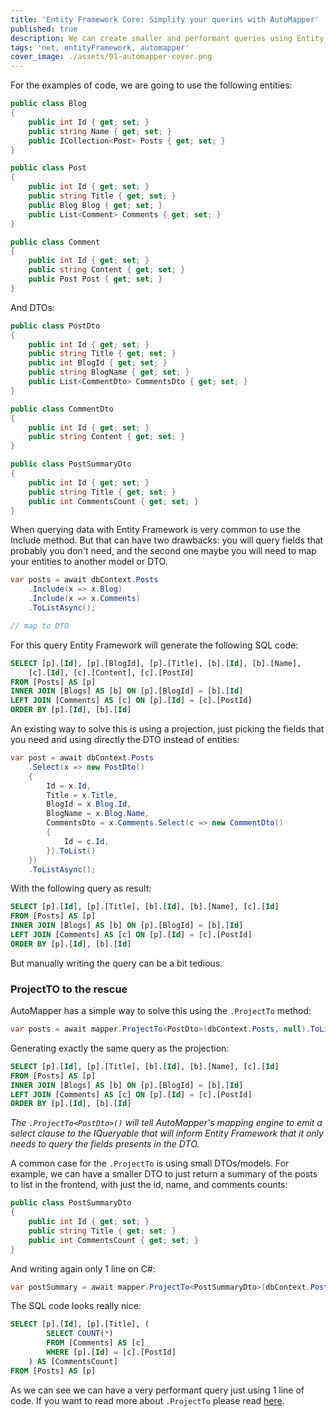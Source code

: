```yaml
---
title: 'Entity Framework Core: Simplify your queries with AutoMapper'
published: true
description: We can create smaller and performant queries using Entity Framework Core and AutoMapper.
tags: 'net, entityFramework, automapper'
cover_image: ./assets/01-automapper-cover.png
---
```


For the examples of code, we are going to use the following entities:

```c#
public class Blog
{
    public int Id { get; set; }
    public string Name { get; set; }
    public ICollection<Post> Posts { get; set; }
}

public class Post
{
    public int Id { get; set; }
    public string Title { get; set; }
    public Blog Blog { get; set; }
    public List<Comment> Comments { get; set; }
}

public class Comment
{
    public int Id { get; set; }
    public string Content { get; set; }
    public Post Post { get; set; }
}
```

And DTOs:

```c#
public class PostDto
{
    public int Id { get; set; }
    public string Title { get; set; }
    public int BlogId { get; set; }
    public string BlogName { get; set; }
    public List<CommentDto> CommentsDto { get; set; }
}

public class CommentDto
{
    public int Id { get; set; }
    public string Content { get; set; }
}

public class PostSummaryDto
{
    public int Id { get; set; }
    public string Title { get; set; }
    public int CommentsCount { get; set; }
}
```

When querying data with Entity Framework is very common to use the Include method. But that can have two drawbacks: you will query fields that probably you don't need, and the second one maybe you will need to map your entities to another model or DTO.

```c#
var posts = await dbContext.Posts
    .Include(x => x.Blog)
    .Include(x => x.Comments)
    .ToListAsync();

// map to DTO     
```

For this query Entity Framework will generate the following SQL code:

```SQL
SELECT [p].[Id], [p].[BlogId], [p].[Title], [b].[Id], [b].[Name], 
    [c].[Id], [c].[Content], [c].[PostId]
FROM [Posts] AS [p]
INNER JOIN [Blogs] AS [b] ON [p].[BlogId] = [b].[Id]
LEFT JOIN [Comments] AS [c] ON [p].[Id] = [c].[PostId]
ORDER BY [p].[Id], [b].[Id]
```

An existing way to solve this is using a projection, just picking the fields that you need and using directly the DTO instead of entities:

```c#
var post = await dbContext.Posts
    .Select(x => new PostDto()
    {
        Id = x.Id,
        Title = x.Title,
        BlogId = x.Blog.Id,
        BlogName = x.Blog.Name,
        CommentsDto = x.Comments.Select(c => new CommentDto()
        {
            Id = c.Id,
        }).ToList()
    })
    .ToListAsync();
```

With the following query as result:

```SQL
SELECT [p].[Id], [p].[Title], [b].[Id], [b].[Name], [c].[Id]
FROM [Posts] AS [p]
INNER JOIN [Blogs] AS [b] ON [p].[BlogId] = [b].[Id]
LEFT JOIN [Comments] AS [c] ON [p].[Id] = [c].[PostId]
ORDER BY [p].[Id], [b].[Id]
```

But manually writing the query can be a bit tedious.

### ProjectTO to the rescue

AutoMapper has a simple way to solve this using the `.ProjectTo` method:

```c#
var posts = await mapper.ProjectTo<PostDto>(dbContext.Posts, null).ToListAsync();
```

Generating exactly the same query as the projection:

```SQL
SELECT [p].[Id], [p].[Title], [b].[Id], [b].[Name], [c].[Id]
FROM [Posts] AS [p]
INNER JOIN [Blogs] AS [b] ON [p].[BlogId] = [b].[Id]
LEFT JOIN [Comments] AS [c] ON [p].[Id] = [c].[PostId]
ORDER BY [p].[Id], [b].[Id]
```

_The `.ProjectTo<PostDto>()` will tell AutoMapper's mapping engine to emit a select clause to the IQueryable that will inform Entity Framework that it only needs to query the fields presents in the DTO._

A common case for the `.ProjectTo` is using small DTOs/models. For example, we can have a smaller DTO to just return a summary of the posts to list in the frontend, with just the id, name, and comments counts:

```c#
public class PostSummaryDto
{
    public int Id { get; set; }
    public string Title { get; set; }
    public int CommentsCount { get; set; }
}
```

And writing again only 1 line on C#:

```c#
var postSummary = await mapper.ProjectTo<PostSummaryDto>(dbContext.Posts, null).ToListAsync();
```

The SQL code looks really nice:

```SQL
SELECT [p].[Id], [p].[Title], (
        SELECT COUNT(*)
        FROM [Comments] AS [c]
        WHERE [p].[Id] = [c].[PostId]
    ) AS [CommentsCount]
FROM [Posts] AS [p]
```

As we can see we can have a very performant query just using 1 line of code. If you want to read more about `.ProjectTo` please read [here](https://docs.automapper.org/en/stable/Queryable-Extensions.html).
